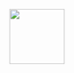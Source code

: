 <div id="header" align="center">
  <img src="https://cdn.dribbble.com/users/2054184/screenshots/5426945/computer-flat-design.gif" width="100"/>
</div>
